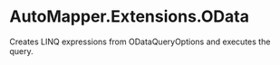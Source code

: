 # AutoMapper.Extensions.OData
Creates LINQ expressions from ODataQueryOptions and executes the query.

